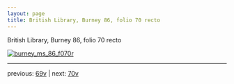 ```yaml
---
layout: page
title: British Library, Burney 86, folio 70 recto
---
```


British Library, Burney 86, folio 70 recto

[![burney_ms_86_f070r](http://www.homermultitext.org/iipsrv?IIIF=/project/homer/pyramidal/deepzoom/bl/burney86imgs/v1/burney_ms_86_f070r.tif/full/800,/0/default.jpg)](http://www.homermultitext.org/ict2/?urn=urn:cite2:bl:burney86imgs.v1:burney_ms_86_f070r) 

---

previous:  [69v](../69v/) | next: [70v](../70v/)